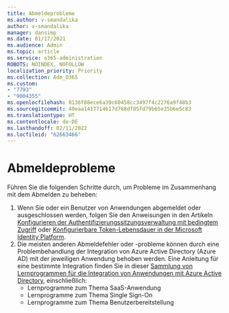 ```yaml
---
title: Abmeldeprobleme
ms.author: v-smandalika
author: v-smandalika
manager: dansimp
ms.date: 01/17/2021
ms.audience: Admin
ms.topic: article
ms.service: o365-administration
ROBOTS: NOINDEX, NOFOLLOW
localization_priority: Priority
ms.collection: Adm_O365
ms.custom:
- "7793"
- "9004355"
ms.openlocfilehash: 0136f08ece6a39c60458cc3497f4c2276a9f48b3
ms.sourcegitcommit: 49eaa1417714617d768df85fd79b65e35b6e5c83
ms.translationtype: HT
ms.contentlocale: de-DE
ms.lasthandoff: 02/11/2022
ms.locfileid: "62663466"
---
```

# <a name="sign-out-issues"></a>Abmeldeprobleme

Führen Sie die folgenden Schritte durch, um Probleme im Zusammenhang mit dem Abmelden zu beheben:

1. Wenn Sie oder ein Benutzer von Anwendungen abgemeldet oder ausgeschlossen werden, folgen Sie den Anweisungen in den Artikeln [Konfigurieren der Authentifizierungssitzungsverwaltung mit bedingtem Zugriff](https://docs.microsoft.com/azure/active-directory/conditional-access/howto-conditional-access-session-lifetime) oder [Konfigurierbare Token-Lebensdauer in der Microsoft Identity Platform](https://docs.microsoft.com/azure/active-directory/develop/active-directory-configurable-token-lifetimes). 
2. Die meisten anderen Abmeldefehler oder -probleme können durch eine Problembehandlung der Integration von Azure Active Directory (Azure AD) mit der jeweiligen Anwendung behoben werden. Eine Anleitung für eine bestimmte Integration finden Sie in dieser [Sammlung von Lernprogrammen für die Integration von Anwendungen mit Azure Active Directory](https://docs.microsoft.com/azure/active-directory/saas-apps/tutorial-list), einschließlich:
    - Lernprogramme zum Thema SaaS-Anwendung
    - Lernprogramme zum Thema Single Sign-On
    - Lernprogramme zum Thema Benutzerbereitstellung
